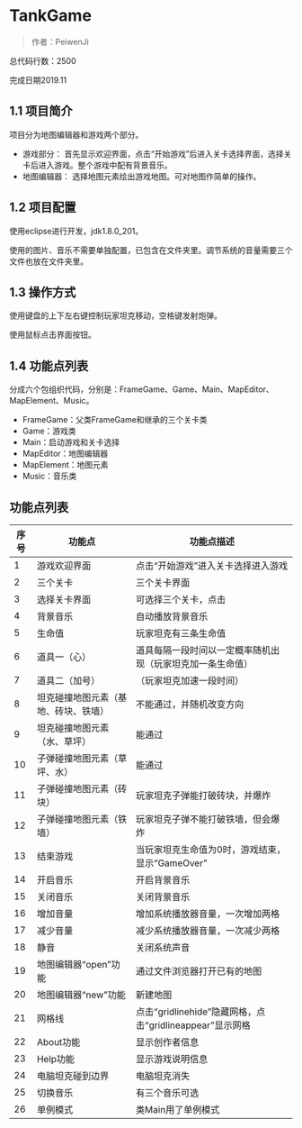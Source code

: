 # TankGame
> 作者：PeiwenJi

总代码行数：2500

完成日期2019.11

## 1.1	项目简介
项目分为地图编辑器和游戏两个部分。
* 游戏部分：
首先显示欢迎界面，点击“开始游戏”后进入关卡选择界面，选择关卡后进入游戏。整个游戏中配有背景音乐。
* 地图编辑器：
选择地图元素绘出游戏地图。可对地图作简单的操作。

## 1.2	项目配置
使用eclipse进行开发，jdk1.8.0_201。

使用的图片、音乐不需要单独配置，已包含在文件夹里。调节系统的音量需要三个文件也放在文件夹里。

## 1.3	操作方式
使用键盘的上下左右键控制玩家坦克移动，空格键发射炮弹。

使用鼠标点击界面按钮。

## 1.4	功能点列表
分成六个包组织代码，分别是：FrameGame、Game、Main、MapEditor、MapElement、Music。

* FrameGame：父类FrameGame和继承的三个关卡类
* Game：游戏类
* Main：启动游戏和关卡选择
* MapEditor：地图编辑器
* MapElement：地图元素
* Music：音乐类

## 功能点列表
|序号|功能点|功能点描述|
| ---- | ---- | ---- |
|1|游戏欢迎界面|点击“开始游戏”进入关卡选择进入游戏|
|2|三个关卡|三个关卡界面|
|3|选择关卡界面|可选择三个关卡，点击|
|4|背景音乐|自动播放背景音乐|
|5|生命值|玩家坦克有三条生命值|
|6|道具一（心）|道具每隔一段时间以一定概率随机出现（玩家坦克加一条生命值）|
|7|道具二（加号）|（玩家坦克加速一段时间）|
|8|坦克碰撞地图元素（基地、砖块、铁墙）|不能通过，并随机改变方向|
|9|坦克碰撞地图元素（水、草坪）|能通过|
|10|子弹碰撞地图元素（草坪、水）|能通过|
|11|子弹碰撞地图元素（砖块）|玩家坦克子弹能打破砖块，并爆炸|
|12|子弹碰撞地图元素（铁墙）|玩家坦克子弹不能打破铁墙，但会爆炸|
|13|结束游戏|当玩家坦克生命值为0时，游戏结束，显示“GameOver”|
|14|开启音乐|开启背景音乐|
|15|关闭音乐|关闭背景音乐|
|16|增加音量|增加系统播放器音量，一次增加两格|
|17|减少音量|减少系统播放器音量，一次减少两格|
|18|静音|关闭系统声音|
|19|地图编辑器“open”功能|通过文件浏览器打开已有的地图|
|20|地图编辑器“new”功能|新建地图|
|21|网格线|点击“gridlinehide”隐藏网格，点击“gridlineappear”显示网格|
|22|About功能|显示创作者信息|
|23|Help功能|显示游戏说明信息|
|24|电脑坦克碰到边界|电脑坦克消失|
|25|切换音乐|有三个音乐可选|
|26|单例模式|类Main用了单例模式|
